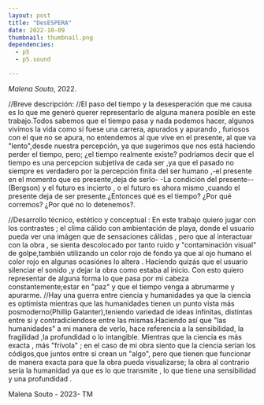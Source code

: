 ```yaml
---
layout: post
title: "DesESPERA"
date: 2022-10-09
thumbnail: thumbnail.png
dependencies:
  - p5
  - p5.sound

---
```


<div id="div-sketch">
  <script type="text/javascript" src="sketch.js"></script>
</div>

_Malena Souto_, 2022.

//Breve descripción:
//El paso del tiempo y la desesperación que me causa es lo que me generó querer representarlo de alguna manera posible en este trabajo.Todos sabemos que el tiempo pasa y nada podemos hacer, algunos vivimos la vida como si fuese una carrera, apurados y apurando , furiosos con el que no se apura, no entendemos al que vive en el presente, al que va "lento",desde nuestra percepción, ya que sugerimos que nos está haciendo perder el tiempo, pero; ¿el tiempo realmente existe? podríamos decir que el tiempo es una percepcion subjetiva de cada ser ,ya que el pasado no siempre es verdadero por la percepción finita del ser humano ,-el presente en el momento que es presente,deja de serlo- -La condición del presente--(Bergson) y el futuro es incierto , o el futuro es ahora mismo ,cuando el presente deja de ser presente.¿Entonces qué es el tiempo? ¿Por qué corremos? ¿Por qué no lo detenemos?.

//Desarrollo técnico, estético y conceptual : En este trabajo quiero jugar con los contrastes ; el clima cálido con ambientación de playa, donde el usuario pueda ver una imágen que de sensaciones cálidas , pero que al interactuar con la obra , se sienta descolocado por tanto ruido y "contaminación visual" de golpe,también utilizando un color rojo de fondo ya que al ojo humano el color rojo en algunas ocasiónes lo altera . Haciendo quizás que el usuario silenciar el sonido ,y dejar la obra como estaba al inicio. Con esto quiero representar de alguna forma lo que pasa por mi cabeza constantemente;estar en "paz" y que el tiempo venga a abrumarme y apurarme.
//Hay una guerra entre ciencia y humanidades ya que la ciencia es optimista mientras que las humanidades tienen un punto vista más posmoderno(Phillip Galanter),teniendo variedad de ideas infinitas, distintas entre si y contradiciendose entre las mismas.Haciendo así que "las humanidades" a mi manera de verlo, hace referencia a la sensibilidad, la fragilidad ,la profundidad o lo intangible. Mientras que la ciencia es más exacta , más "frívola" ; en el caso de mi obra siento que la ciencia serían los códigos,que juntos entre sí crean un "algo", pero que tienen que funcionar de manera exacta para que la obra pueda visualizarse; la obra al contrario sería la humanidad ya que es lo que transmite , lo que tiene una sensibilidad y una profundidad . 



Malena Souto - 2023- TM